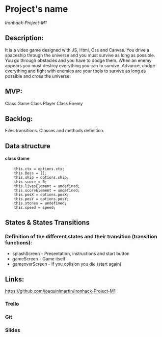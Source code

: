 # Project's name

*Ironhack-Project-M1*

## Description:
It is a video game designed with JS, Html, Css and Canvas. You drive a spaceship through the universe and you must survive as long as possible. You go through obstacles and you have to dodge them. When an enemy appears you must destroy everything you can to survive. Advance, dodge everything and fight with enemies are your tools to survive as long as possible and cross the universe.

## MVP:

Class Game
Class Player 
Class Enemy

## Backlog:

Files transitions. Classes and methods definition.

## Data structure
#### class Game

```
    this.ctx = options.ctx;
    this.Boss = [];
    this.ship = options.ship;
    this.score = 0;
    this.livesElement = undefined;
    this.scoreElement = undefined;
    this.posX = options.posX;
    this.posY = options.posY;
    this.stones = undefined; 
    this.speed = speed; 
  ```

## States & States Transitions
### Definition of the different states and their transition (transition functions):

- splashScreen - Presentation, instructions and start button
- gameScreen - Game itself 
- gameoverScreen - If you colision you die (start again)

## Links:

https://github.com/joaquinlmartin/Ironhack-Project-M1 

### Trello 

### Git

### Slides 
